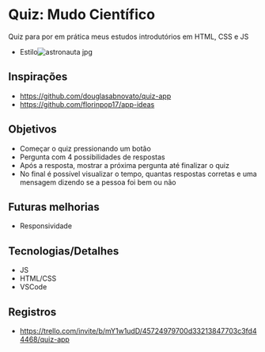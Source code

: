 # Quiz: Mudo Científico
Quiz para por em prática meus estudos introdutórios em HTML, CSS e JS

- Estilo![astronauta jpg](https://user-images.githubusercontent.com/110922331/185276188-4fc5091d-6edd-49cf-92a2-3c205a8f9323.jpg)

## Inspirações
- https://github.com/douglasabnovato/quiz-app
- https://github.com/florinpop17/app-ideas 

## Objetivos
- Começar o quiz pressionando um botão
- Pergunta com 4 possibilidades de respostas
- Após a resposta, mostrar a próxima pergunta até finalizar o quiz
- No final é possível visualizar o tempo, quantas respostas corretas e uma mensagem dizendo se a pessoa foi bem ou não

## Futuras melhorias
- Responsividade



## Tecnologias/Detalhes
- JS
- HTML/CSS
- VSCode

## Registros
- https://trello.com/invite/b/mY1w1udD/45724979700d33213847703c3fd44468/quiz-app

